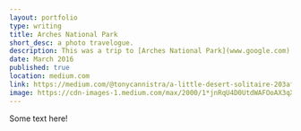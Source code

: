 ```yaml
---
layout: portfolio
type: writing
title: Arches National Park
short_desc: a photo travelogue.
description: This was a trip to [Arches National Park](www.google.com) in Utah in the Spring of 2016. I took photos. 
date: March 2016
published: true
location: medium.com
link: https://medium.com/@tonycannistra/a-little-desert-solitaire-203afd663e25#.6xyyk9ciy
image: https://cdn-images-1.medium.com/max/2000/1*jnRqU4D0UtdWAFOoAX3qXw.jpeg
---
```


Some text here!